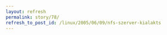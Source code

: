 ```yaml
---
layout: refresh
permalink: story/78/
refresh_to_post_id: /linux/2005/06/09/nfs-szerver-kialakts
---
```

